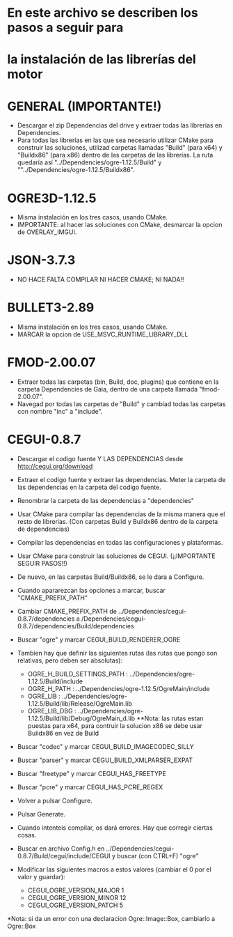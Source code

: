 # En este archivo se describen los pasos a seguir para
# la instalación de las librerías del motor


# GENERAL (IMPORTANTE!)
- Descargar el zip Dependencias del drive y extraer todas las librerías en Dependencies.
- Para todas las librerías en las que sea necesario utilizar CMake para construir las soluciones,
  utilizad carpetas llamadas "Build" (para x64) y "Buildx86" (para x86) dentro de las carpetas de las
  librerías. La ruta quedaría así "../Dependencies/ogre-1.12.5/Build" y ""../Dependencies/ogre-1.12.5/Buildx86".


# OGRE3D-1.12.5
- Misma instalación en los tres casos, usando CMake.
- IMPORTANTE: al hacer las soluciones con CMake, desmarcar la opcion de OVERLAY_IMGUI.

# JSON-3.7.3
- NO HACE FALTA COMPILAR NI HACER CMAKE; NI NADA!!

# BULLET3-2.89
- Misma instalación en los tres casos, usando CMake.
- MARCAR la opcion de USE_MSVC_RUNTIME_LIBRARY_DLL

# FMOD-2.00.07
- Extraer todas las carpetas (bin, Build, doc, plugins) que contiene en la carpeta Dependencies de Gaia, dentro de una carpeta llamada "fmod-2.00.07".
- Navegad por todas las carpetas de "Build" y cambiad todas las carpetas con nombre "inc" a "include".

# CEGUI-0.8.7
- Descargar el codigo fuente Y LAS DEPENDENCIAS desde http://cegui.org/download
- Extraer el codigo fuente y extraer las dependencias. Meter la carpeta de las dependencias en la carpeta del codigo fuente.
- Renombrar la carpeta de las dependencias a "dependencies"
- Usar CMake para compilar las dependencias de la misma manera que el resto de librerias. (Con carpetas Build y Buildx86 dentro de la carpeta de dependencias)
- Compilar las dependencias en todas las configuraciones y plataformas.
- Usar CMake para construir las soluciones de CEGUI. (¡¡IMPORTANTE SEGUIR PASOS!!)
- De nuevo, en las carpetas Build/Buildx86, se le dara a Configure.
- Cuando apararezcan las opciones a marcar, buscar "CMAKE_PREFIX_PATH"
- Cambiar CMAKE_PREFIX_PATH de ../Dependencies/cegui-0.8.7/dependencies a /Dependencies/cegui-0.8.7/dependencies/Build/dependencies
- Buscar "ogre" y marcar CEGUI_BUILD_RENDERER_OGRE
- Tambien hay que definir las siguientes rutas (las rutas que pongo son relativas, pero deben ser absolutas):
    - OGRE_H_BUILD_SETTINGS_PATH : ../Dependencies/ogre-1.12.5/Build/include
    - OGRE_H_PATH : ../Dependencies/ogre-1.12.5/OgreMain/include
    - OGRE_LIB : ../Dependencies/ogre-1.12.5/Build/lib/Release/OgreMain.lib
    - OGRE_LIB_DBG : ../Dependencies/ogre-1.12.5/Build/lib/Debug/OgreMain_d.lib
    **Nota: las rutas estan puestas para x64, para contruir la solucion x86 se debe usar Buildx86 en vez de Build

- Buscar "codec" y marcar CEGUI_BUILD_IMAGECODEC_SILLY
- Buscar "parser" y marcar CEGUI_BUILD_XMLPARSER_EXPAT
- Buscar "freetype" y marcar CEGUI_HAS_FREETYPE
- Buscar "pcre" y marcar CEGUI_HAS_PCRE_REGEX
- Volver a pulsar Configure.
- Pulsar Generate.
- Cuando intenteis compilar, os dará errores. Hay que corregir ciertas cosas.
- Buscar en archivo Config.h en ../Dependencies/cegui-0.8.7/Build/cegui/include/CEGUI y buscar (con CTRL+F) "ogre"
- Modificar las siguientes macros a estos valores (cambiar el 0 por el valor y guardar):
    - CEGUI_OGRE_VERSION_MAJOR 1
    - CEGUI_OGRE_VERSION_MINOR 12
    - CEGUI_OGRE_VERSION_PATCH 5

*Nota: si da un error con una declaracion Ogre::Image::Box, cambiarlo a Ogre::Box

